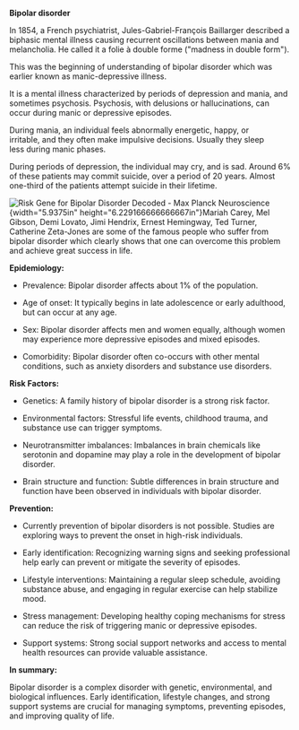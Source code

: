 **Bipolar disorder**

In 1854, a French psychiatrist, Jules-Gabriel-François
Baillarger described a biphasic mental illness causing recurrent
oscillations between mania and melancholia. He called it a folie à
double forme (\"madness in double form\"). 

This was the beginning of understanding of bipolar disorder which was
earlier known as manic-depressive illness.

It is a mental illness characterized by periods of depression and mania,
and sometimes psychosis. Psychosis, with delusions or hallucinations,
can occur during manic or depressive episodes.

During mania, an individual feels abnormally energetic, happy, or
irritable, and they often make impulsive decisions. Usually they sleep
less during manic phases. 

During periods of depression, the individual may cry, and is sad. Around
6% of these patients may commit suicide, over a period of 20 years.
Almost one-third of the patients attempt suicide in their lifetime.

![Risk Gene for Bipolar Disorder Decoded - Max Planck
Neuroscience](media/image1.png){width="5.9375in"
height="6.229166666666667in"}Mariah Carey, Mel Gibson, Demi Lovato, Jimi
Hendrix, Ernest Hemingway, Ted Turner, Catherine Zeta-Jones are some of
the famous people who suffer from bipolar disorder which clearly shows
that one can overcome this problem and achieve great success in life.

**Epidemiology:**

- Prevalence: Bipolar disorder affects about 1% of the population.

<!-- -->

- Age of onset: It typically begins in late adolescence or early
  adulthood, but can occur at any age.

- Sex: Bipolar disorder affects men and women equally, although women
  may experience more depressive episodes and mixed episodes.

- Comorbidity: Bipolar disorder often co-occurs with other mental
  conditions, such as anxiety disorders and substance use disorders.

**Risk Factors:**

- Genetics: A family history of bipolar disorder is a strong risk
  factor.

- Environmental factors: Stressful life events, childhood trauma, and
  substance use can trigger symptoms.

- Neurotransmitter imbalances: Imbalances in brain chemicals like
  serotonin and dopamine may play a role in the development of bipolar
  disorder.

- Brain structure and function: Subtle differences in brain structure
  and function have been observed in individuals with bipolar disorder.

**Prevention:**

- Currently prevention of bipolar disorders is not possible. Studies are
  exploring ways to prevent the onset in high-risk individuals.

- Early identification: Recognizing warning signs and seeking
  professional help early can prevent or mitigate the severity of
  episodes.

- Lifestyle interventions: Maintaining a regular sleep schedule,
  avoiding substance abuse, and engaging in regular exercise can help
  stabilize mood.

- Stress management: Developing healthy coping mechanisms for stress can
  reduce the risk of triggering manic or depressive episodes.

- Support systems: Strong social support networks and access to mental
  health resources can provide valuable assistance.

**In summary:**

Bipolar disorder is a complex disorder with genetic, environmental, and
biological influences. Early identification, lifestyle changes, and
strong support systems are crucial for managing symptoms, preventing
episodes, and improving quality of life.
